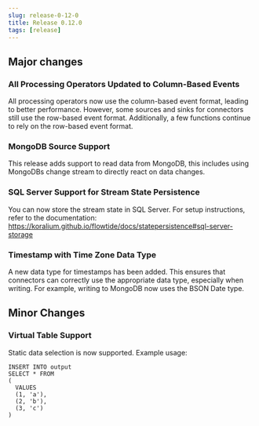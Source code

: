 ```yaml
---
slug: release-0-12-0
title: Release 0.12.0
tags: [release]
---
```


## Major changes

### All Processing Operators Updated to Column-Based Events

All processing operators now use the column-based event format, leading to better performance. 
However, some sources and sinks for connectors still use the row-based event format. 
Additionally, a few functions continue to rely on the row-based event format.

### MongoDB Source Support

This release adds support to read data from MongoDB, this includes using 
MongoDBs change stream to directly react on data changes.

### SQL Server Support for Stream State Persistence

You can now store the stream state in SQL Server. For setup instructions, refer to the documentation:
https://koralium.github.io/flowtide/docs/statepersistence#sql-server-storage

### Timestamp with Time Zone Data Type

A new data type for timestamps has been added. 
This ensures that connectors can correctly use the appropriate data type, especially when writing. 
For example, writing to MongoDB now uses the BSON Date type.


## Minor Changes

### Virtual Table Support

Static data selection is now supported. Example usage:

```
INSERT INTO output 
SELECT * FROM 
(
  VALUES 
  (1, 'a'),
  (2, 'b'),
  (3, 'c')
)
```
